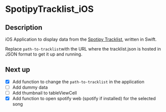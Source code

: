 # SpotipyTracklist_iOS

## Description
iOS Application to display data from the [Spotipy Tracklist](https://github.com/ylhn15/SpotipyTracklist), written in Swift.

Replace ```path-to-tracklist```with the URL where the tracklist.json is hosted in JSON format to get it up and running.

## Next up
- [x] Add function to change the ```path-to-tracklist``` in the application
- [ ] Add dummy data
- [ ] Add thumbnail to tableViewCell
- [x] Add function to open spotify web (spotify if installed) for the selected song
